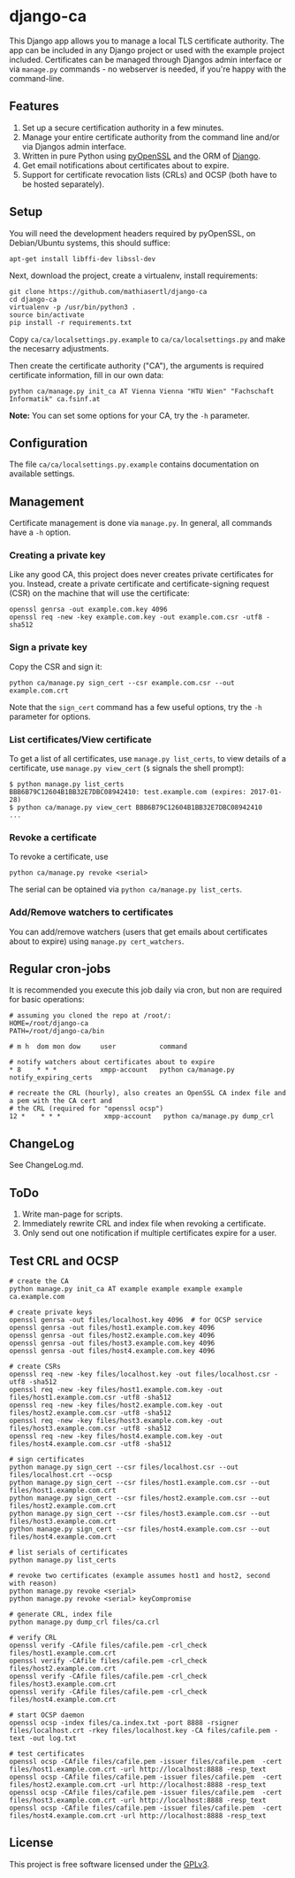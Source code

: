 # django-ca

This Django app allows you to manage a local TLS certificate authority. The app can be included in
any Django project or used with the example project included. Certificates can be managed through
Djangos admin interface or via `manage.py` commands - no webserver is needed, if you're happy with
the command-line.

## Features

1. Set up a secure certification authority in a few minutes.
2. Manage your entire certificate authority from the command line and/or via Djangos admin
   interface.
3. Written in pure Python using [pyOpenSSL](pythonhosted.org/pyOpenSSL/) and the ORM of
   [Django](https://www.djangoproject.com/).
4. Get email notifications about certificates about to expire.
5. Support for certificate revocation lists (CRLs) and OCSP (both have to be hosted separately).

## Setup

You will need the development headers required by pyOpenSSL, on Debian/Ubuntu
systems, this should suffice:

```
apt-get install libffi-dev libssl-dev
```

Next, download the project, create a virtualenv, install requirements:

```
git clone https://github.com/mathiasertl/django-ca
cd django-ca
virtualenv -p /usr/bin/python3 .
source bin/activate
pip install -r requirements.txt
```

Copy ``ca/ca/localsettings.py.example`` to ``ca/ca/localsettings.py`` and make
the necesarry adjustments. 

Then create the certificate authority ("CA"), the arguments is required certificate information,
fill in our own data:

```
python ca/manage.py init_ca AT Vienna Vienna "HTU Wien" "Fachschaft Informatik" ca.fsinf.at
```

**Note:** You can set some options for your CA, try the ``-h`` parameter.

## Configuration

The file ``ca/ca/localsettings.py.example`` contains documentation on available settings.

## Management

Certificate management is done via ``manage.py``. In general, all commands have a ``-h`` option.

### Creating a private key

Like any good CA, this project does never creates private certificates for you. Instead, create a
private certificate and certificate-signing request (CSR) on the machine that will use the
certificate:

```
openssl genrsa -out example.com.key 4096
openssl req -new -key example.com.key -out example.com.csr -utf8 -sha512
```

### Sign a private key

Copy the CSR and sign it:

```
python ca/manage.py sign_cert --csr example.com.csr --out example.com.crt
```

Note that the ``sign_cert`` command has a few useful options, try the ``-h`` parameter for options.

### List certificates/View certificate

To get a list of all certificates, use ``manage.py list_certs``, to view details of a certificate,
use `manage.py view_cert` (`$` signals the shell prompt):

```
$ python manage.py list_certs
BBB6B79C12604B1BB32E7DBC08942410: test.example.com (expires: 2017-01-28)
$ python ca/manage.py view_cert BBB6B79C12604B1BB32E7DBC08942410
...
```

### Revoke a certificate

To revoke a certificate, use

```
python ca/manage.py revoke <serial>
```

The serial can be optained via ``python ca/manage.py list_certs``.

### Add/Remove watchers to certificates

You can add/remove watchers (users that get emails about certificates about to
expire) using ``manage.py cert_watchers``.

## Regular cron-jobs

It is recommended you execute this job daily via cron, but non are required for basic operations:

```
# assuming you cloned the repo at /root/:
HOME=/root/django-ca
PATH=/root/django-ca/bin

# m h  dom mon dow     user           command

# notify watchers about certificates about to expire
* 8    * * *           xmpp-account   python ca/manage.py notify_expiring_certs

# recreate the CRL (hourly), also creates an OpenSSL CA index file and a pem with the CA cert and
# the CRL (required for "openssl ocsp")
12 *    * * *           xmpp-account   python ca/manage.py dump_crl
```

## ChangeLog

See ChangeLog.md.

## ToDo

1. Write man-page for scripts.
2. Immediately rewrite CRL and index file when revoking a certificate.
3. Only send out one notification if multiple certificates expire for a user.

## Test CRL and OCSP

```
# create the CA
python manage.py init_ca AT example example example example ca.example.com

# create private keys
openssl genrsa -out files/localhost.key 4096  # for OCSP service
openssl genrsa -out files/host1.example.com.key 4096
openssl genrsa -out files/host2.example.com.key 4096
openssl genrsa -out files/host3.example.com.key 4096
openssl genrsa -out files/host4.example.com.key 4096

# create CSRs
openssl req -new -key files/localhost.key -out files/localhost.csr -utf8 -sha512
openssl req -new -key files/host1.example.com.key -out files/host1.example.com.csr -utf8 -sha512
openssl req -new -key files/host2.example.com.key -out files/host2.example.com.csr -utf8 -sha512
openssl req -new -key files/host3.example.com.key -out files/host3.example.com.csr -utf8 -sha512
openssl req -new -key files/host4.example.com.key -out files/host4.example.com.csr -utf8 -sha512

# sign certificates
python manage.py sign_cert --csr files/localhost.csr --out files/localhost.crt --ocsp
python manage.py sign_cert --csr files/host1.example.com.csr --out files/host1.example.com.crt
python manage.py sign_cert --csr files/host2.example.com.csr --out files/host2.example.com.crt
python manage.py sign_cert --csr files/host3.example.com.csr --out files/host3.example.com.crt
python manage.py sign_cert --csr files/host4.example.com.csr --out files/host4.example.com.crt

# list serials of certificates
python manage.py list_certs

# revoke two certificates (example assumes host1 and host2, second with reason)
python manage.py revoke <serial>
python manage.py revoke <serial> keyCompromise

# generate CRL, index file
python manage.py dump_crl files/ca.crl

# verify CRL
openssl verify -CAfile files/cafile.pem -crl_check files/host1.example.com.crt
openssl verify -CAfile files/cafile.pem -crl_check files/host2.example.com.crt
openssl verify -CAfile files/cafile.pem -crl_check files/host3.example.com.crt
openssl verify -CAfile files/cafile.pem -crl_check files/host4.example.com.crt

# start OCSP daemon
openssl ocsp -index files/ca.index.txt -port 8888 -rsigner files/localhost.crt -rkey files/localhost.key -CA files/cafile.pem -text -out log.txt

# test certificates
openssl ocsp -CAfile files/cafile.pem -issuer files/cafile.pem  -cert files/host1.example.com.crt -url http://localhost:8888 -resp_text
openssl ocsp -CAfile files/cafile.pem -issuer files/cafile.pem  -cert files/host2.example.com.crt -url http://localhost:8888 -resp_text
openssl ocsp -CAfile files/cafile.pem -issuer files/cafile.pem  -cert files/host3.example.com.crt -url http://localhost:8888 -resp_text
openssl ocsp -CAfile files/cafile.pem -issuer files/cafile.pem  -cert files/host4.example.com.crt -url http://localhost:8888 -resp_text
```

## License

This project is free software licensed under the [GPLv3](http://www.gnu.org/licenses/gpl.txt).
